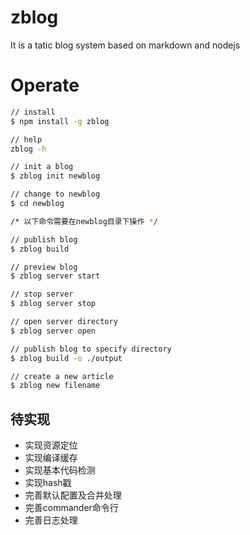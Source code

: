 # zblog
It is a tatic blog system based on markdown and nodejs

# Operate
```bash
// install
$ npm install -g zblog

// help
zblog -h

// init a blog
$ zblog init newblog

// change to newblog
$ cd newblog

/* 以下命令需要在newblog目录下操作 */

// publish blog
$ zblog build

// preview blog
$ zblog server start

// stop server
$ zblog server stop

// open server directory
$ zblog server open

// publish blog to specify directory
$ zblog build -o ./output

// create a new article
$ zblog new filename
```

## 待实现
* 实现资源定位
* 实现编译缓存
* 实现基本代码检测
* 实现hash戳
* 完善默认配置及合并处理
* 完善commander命令行
* 完善日志处理